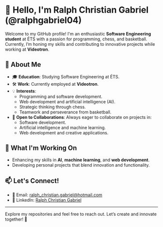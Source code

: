 # 👋 Hello, I'm Ralph Christian Gabriel (@ralphgabriel04)

Welcome to my GitHub profile! I'm an enthusiastic **Software Engineering student** at ÉTS with a passion for programming, chess, and basketball. Currently, I’m honing my skills and contributing to innovative projects while working at **Videotron**.

## 👀 About Me

- 🎓 **Education**: Studying Software Engineering at ÉTS.
- 🛠️ **Work**: Currently employed at **Videotron**.
- 💡 **Interests**:
  - Programming and software development.
  - Web development and artificial intelligence (AI).
  - Strategic thinking through chess.
  - Teamwork and perseverance from basketball.
- 🤝 **Open to Collaborations**: Always eager to collaborate on projects in:
  - Software development.
  - Artificial intelligence and machine learning.
  - Web development and creative applications.

## 🌱 What I'm Working On

- Enhancing my skills in **AI**, **machine learning**, and **web development**.
- Developing personal projects that blend innovation and functionality.

## 📫 Let's Connect!

- 📧 Email: [ralph_christian.gabriel@hotmail.com](mailto:ralph_christian.gabriel@hotmail.com)
- 💼 LinkedIn: [Ralph Christian Gabriel](https://www.linkedin.com/in/ralph-christian-gabriel-45092021b)

---

Explore my repositories and feel free to reach out. Let’s create and innovate together! 🚀
